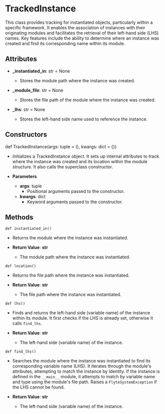# TrackedInstance

This class provides tracking for instantiated objects, particularly within a specific framework. It enables the association of instances with their originating modules and facilitates the retrieval of their left-hand side (LHS) names. Key features include the ability to determine where an instance was created and find its corresponding name within its module.

## Attributes

- **_instantiated_in**: str = None
  - Stores the module path where the instance was created.

- **_module_file**: str = None
  - Stores the file path of the module where the instance was created.

- **_lhs**: str = None
  - Stores the left-hand side name used to reference the instance.

## Constructors
def TrackedInstance(args: tuple = (), kwargs: dict = {})
-  Initializes a TrackedInstance object. It sets up internal attributes to track where the instance was created and its location within the module structure. It also calls the superclass constructor.
- **Parameters**

  - **args**: tuple
    - Positional arguments passed to the constructor.
  - **kwargs**: dict
    - Keyword arguments passed to the constructor.



## Methods
```@classmethod
def instantiated_in()
```
-  Returns the module where the instance was instantiated.

- **Return Value**:
**str**
  - The module path where the instance was instantiated.
```@classmethod
def location()
```
-  Returns the file path where the instance was instantiated.

- **Return Value**:
**str**
  - The file path where the instance was instantiated.
```@classmethod
def lhs()
```
-  Finds and returns the left-hand side (variable name) of the instance within its module. It first checks if the LHS is already set, otherwise it calls `find_lhs`.

- **Return Value**:
**str**
  - The left-hand side (variable name) of the instance.
```@classmethod
def find_lhs()
```
-  Searches the module where the instance was instantiated to find its corresponding variable name (LHS). It iterates through the module&#x27;s attributes, attempting to match the instance by identity. If the instance is defined in the `__main__` module, it attempts to match by variable name and type using the module&#x27;s file path. Raises a `FlyteSystemException` if the LHS cannot be found.

- **Return Value**:
**str**
  - The left-hand side (variable name) of the instance.
